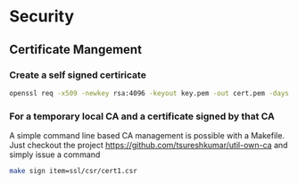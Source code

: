 # Security

## Certificate Mangement

### Create a self signed certiricate
```bash
openssl req -x509 -newkey rsa:4096 -keyout key.pem -out cert.pem -days 365
```
### For a temporary local CA and a certificate signed by that CA
A simple command line based CA management is possible with a Makefile.  Just checkout the project https://github.com/tsureshkumar/util-own-ca and simply issue a command
```bash
make sign item=ssl/csr/cert1.csr
```
